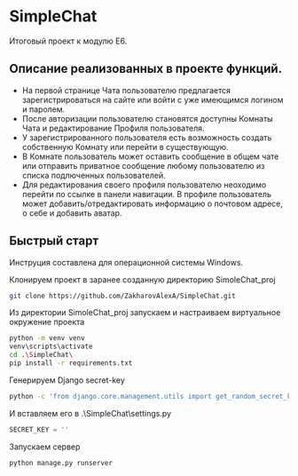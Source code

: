 # SimpleChat
Итоговый проект к модулю E6.

<H2>Описание реализованных в проекте функций.</H2> 

- На первой странице Чата пользователю предлагается зарегистрироваться на сайте или войти с уже имеющимся логином и паролем.<br>
- После авторизации пользователю становятся доступны Комнаты Чата и редактирование Профиля пользователя.<br>
- У зарегистрированного пользователя есть возможность создать собственную Комнату или перейти в существующую.<br>
- В Комнате пользователь может оставить сообщение в общем чате или отправить приватное сообщение любому пользователю из списка подлюченных пользователей.<br>
- Для редактирования своего профиля пользователю неоходимо перейти по ссылке в панели навигации. В профиле пользователь может добавить/отредактировать информацию о почтовом адресе, о себе и добавить аватар.<br>

<H2>Быстрый старт</H2>

Инструция составлена для операционной системы Windows.<br>

Клонируем проект в заранее созданную директорию SimoleChat_proj
```bash
git clone https://github.com/ZakharovAlexA/SimpleChat.git
```

Из директории SimoleChat_proj запускаем и настраиваем виртуальное окружение проекта
```bash
python -m venv venv
venv\scripts\activate
cd .\SimpleChat\ 
pip install -r requirements.txt
```

Генерируем Django secret-key
```bash
python -c 'from django.core.management.utils import get_random_secret_key; print(get_random_secret_key())'
```
И вставляем его в .\SimpleChat\settings.py
```python
SECRET_KEY = ''
```
Запускаем сервер
```bash
python manage.py runserver
```
